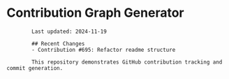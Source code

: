# Contribution Graph Generator
            
            Last updated: 2024-11-19
            
            ## Recent Changes
            - Contribution #695: Refactor readme structure
            
            This repository demonstrates GitHub contribution tracking and commit generation.
        